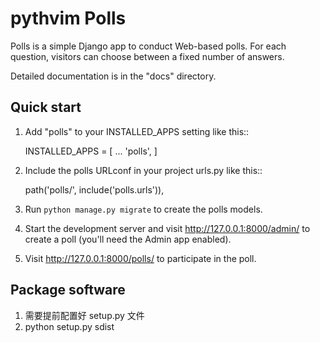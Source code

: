 # pythvim Polls

Polls is a simple Django app to conduct Web-based polls. For each
question, visitors can choose between a fixed number of answers.

Detailed documentation is in the "docs" directory.

## Quick start

1. Add "polls" to your INSTALLED_APPS setting like this::

   INSTALLED_APPS = [
   ...
   'polls',
   ]

2. Include the polls URLconf in your project urls.py like this::

   path('polls/', include('polls.urls')),

3. Run `python manage.py migrate` to create the polls models.

4. Start the development server and visit http://127.0.0.1:8000/admin/
   to create a poll (you'll need the Admin app enabled).

5. Visit http://127.0.0.1:8000/polls/ to participate in the poll.

## Package software

1. 需要提前配置好 setup.py 文件
2. python setup.py sdist
